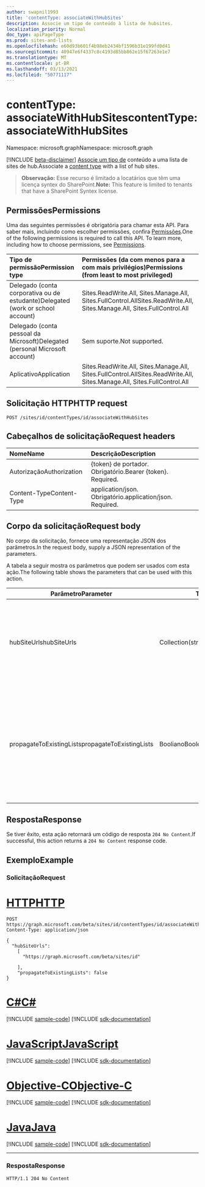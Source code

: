 ```yaml
---
author: swapnil1993
title: 'contentType: associateWithHubSites'
description: Associe um tipo de conteúdo à lista de hubsites.
localization_priority: Normal
doc_type: apiPageType
ms.prod: sites-and-lists
ms.openlocfilehash: e60d93b601f4b98eb2434bf1596b31e199fd0d41
ms.sourcegitcommit: 40947e6f4337c8c4193d85bb862e15f67263e1e7
ms.translationtype: MT
ms.contentlocale: pt-BR
ms.lasthandoff: 03/13/2021
ms.locfileid: "50771117"
---
```

# <a name="contenttype-associatewithhubsites"></a><span data-ttu-id="afb5d-103">contentType: associateWithHubSites</span><span class="sxs-lookup"><span data-stu-id="afb5d-103">contentType: associateWithHubSites</span></span>

<span data-ttu-id="afb5d-104">Namespace: microsoft.graph</span><span class="sxs-lookup"><span data-stu-id="afb5d-104">Namespace: microsoft.graph</span></span>

[!INCLUDE [beta-disclaimer](../../includes/beta-disclaimer.md)]
<span data-ttu-id="afb5d-105">[Associe um tipo de][contentType] conteúdo a uma lista de sites de hub.</span><span class="sxs-lookup"><span data-stu-id="afb5d-105">Associate a [content type][contentType] with a list of hub sites.</span></span>

><span data-ttu-id="afb5d-106">**Observação:** Esse recurso é limitado a locatários que têm uma licença syntex do SharePoint.</span><span class="sxs-lookup"><span data-stu-id="afb5d-106">**Note:** This feature is limited to tenants that have a SharePoint Syntex license.</span></span>
  

## <a name="permissions"></a><span data-ttu-id="afb5d-107">Permissões</span><span class="sxs-lookup"><span data-stu-id="afb5d-107">Permissions</span></span>  

<span data-ttu-id="afb5d-p101">Uma das seguintes permissões é obrigatória para chamar esta API. Para saber mais, incluindo como escolher permissões, confira [Permissões](/graph/permissions_reference.md).</span><span class="sxs-lookup"><span data-stu-id="afb5d-p101">One of the following permissions is required to call this API. To learn more, including how to choose permissions, see [Permissions](/graph/permissions_reference.md).</span></span>

  

|<span data-ttu-id="afb5d-110">Tipo de permissão</span><span class="sxs-lookup"><span data-stu-id="afb5d-110">Permission type</span></span> | <span data-ttu-id="afb5d-111">Permissões (da com menos para a com mais privilégios)</span><span class="sxs-lookup"><span data-stu-id="afb5d-111">Permissions (from least to most privileged)</span></span> |
|:--------------------|:---------------------------------------------------------
|<span data-ttu-id="afb5d-112">Delegado (conta corporativa ou de estudante)</span><span class="sxs-lookup"><span data-stu-id="afb5d-112">Delegated (work or school account)</span></span> | <span data-ttu-id="afb5d-113">Sites.ReadWrite.All, Sites.Manage.All, Sites.FullControl.All</span><span class="sxs-lookup"><span data-stu-id="afb5d-113">Sites.ReadWrite.All, Sites.Manage.All, Sites.FullControl.All</span></span>  |
|<span data-ttu-id="afb5d-114">Delegado (conta pessoal da Microsoft)</span><span class="sxs-lookup"><span data-stu-id="afb5d-114">Delegated (personal Microsoft account)</span></span> | <span data-ttu-id="afb5d-115">Sem suporte.</span><span class="sxs-lookup"><span data-stu-id="afb5d-115">Not supported.</span></span> |
|<span data-ttu-id="afb5d-116">Aplicativo</span><span class="sxs-lookup"><span data-stu-id="afb5d-116">Application</span></span> | <span data-ttu-id="afb5d-117">Sites.ReadWrite.All, Sites.Manage.All, Sites.FullControl.All</span><span class="sxs-lookup"><span data-stu-id="afb5d-117">Sites.ReadWrite.All, Sites.Manage.All, Sites.FullControl.All</span></span> |

  

## <a name="http-request"></a><span data-ttu-id="afb5d-118">Solicitação HTTP</span><span class="sxs-lookup"><span data-stu-id="afb5d-118">HTTP request</span></span>
<!-- {
  "blockType": "ignored"
}
-->
```http
POST /sites/id/contentTypes/id/associateWithHubSites
```

## <a name="request-headers"></a><span data-ttu-id="afb5d-119">Cabeçalhos de solicitação</span><span class="sxs-lookup"><span data-stu-id="afb5d-119">Request headers</span></span>
|<span data-ttu-id="afb5d-120">Nome</span><span class="sxs-lookup"><span data-stu-id="afb5d-120">Name</span></span>|<span data-ttu-id="afb5d-121">Descrição</span><span class="sxs-lookup"><span data-stu-id="afb5d-121">Description</span></span>|
|:---|:---|
|<span data-ttu-id="afb5d-122">Autorização</span><span class="sxs-lookup"><span data-stu-id="afb5d-122">Authorization</span></span>|<span data-ttu-id="afb5d-p102">{token} de portador. Obrigatório.</span><span class="sxs-lookup"><span data-stu-id="afb5d-p102">Bearer {token}. Required.</span></span>|
|<span data-ttu-id="afb5d-125">Content-Type</span><span class="sxs-lookup"><span data-stu-id="afb5d-125">Content-Type</span></span>|<span data-ttu-id="afb5d-p103">application/json. Obrigatório.</span><span class="sxs-lookup"><span data-stu-id="afb5d-p103">application/json. Required.</span></span>|

## <a name="request-body"></a><span data-ttu-id="afb5d-128">Corpo da solicitação</span><span class="sxs-lookup"><span data-stu-id="afb5d-128">Request body</span></span>
<span data-ttu-id="afb5d-129">No corpo da solicitação, fornece uma representação JSON dos parâmetros.</span><span class="sxs-lookup"><span data-stu-id="afb5d-129">In the request body, supply a JSON representation of the parameters.</span></span>

<span data-ttu-id="afb5d-130">A tabela a seguir mostra os parâmetros que podem ser usados com esta ação.</span><span class="sxs-lookup"><span data-stu-id="afb5d-130">The following table shows the parameters that can be used with this action.</span></span>

|<span data-ttu-id="afb5d-131">Parâmetro</span><span class="sxs-lookup"><span data-stu-id="afb5d-131">Parameter</span></span>|<span data-ttu-id="afb5d-132">Tipo</span><span class="sxs-lookup"><span data-stu-id="afb5d-132">Type</span></span>|<span data-ttu-id="afb5d-133">Descrição</span><span class="sxs-lookup"><span data-stu-id="afb5d-133">Description</span></span>|
|-|-|-|
|<span data-ttu-id="afb5d-134">hubSiteUrls</span><span class="sxs-lookup"><span data-stu-id="afb5d-134">hubSiteUrls</span></span>| <span data-ttu-id="afb5d-135">Collection(string)</span><span class="sxs-lookup"><span data-stu-id="afb5d-135">Collection(string)</span></span> |<span data-ttu-id="afb5d-136">Lista de URLs canônicas para os sites de hub onde o tipo de conteúdo precisa ser imposto.</span><span class="sxs-lookup"><span data-stu-id="afb5d-136">List of cannonical URLs to the hub sites where the content type needs to be enforced.</span></span> <span data-ttu-id="afb5d-137">Obrigatório.</span><span class="sxs-lookup"><span data-stu-id="afb5d-137">Required.</span></span>|
|<span data-ttu-id="afb5d-138">propagateToExistingLists</span><span class="sxs-lookup"><span data-stu-id="afb5d-138">propagateToExistingLists</span></span>| <span data-ttu-id="afb5d-139">Booliano</span><span class="sxs-lookup"><span data-stu-id="afb5d-139">Boolean</span></span> |<span data-ttu-id="afb5d-140">Se , os tipos de conteúdo serão impostos em listas existentes nos sites de hub; caso contrário, ele será aplicado somente a listas `true` recém-criadas.</span><span class="sxs-lookup"><span data-stu-id="afb5d-140">If `true`, content types will be enforced on existing lists in the hub sites; otherwise, it will be applied only to newly created lists.</span></span> 

## <a name="response"></a><span data-ttu-id="afb5d-141">Resposta</span><span class="sxs-lookup"><span data-stu-id="afb5d-141">Response</span></span>

<span data-ttu-id="afb5d-142">Se tiver êxito, esta ação retornará um código de resposta `204 No Content`.</span><span class="sxs-lookup"><span data-stu-id="afb5d-142">If successful, this action returns a `204 No Content` response code.</span></span>

## <a name="example"></a><span data-ttu-id="afb5d-143">Exemplo</span><span class="sxs-lookup"><span data-stu-id="afb5d-143">Example</span></span>

### <a name="request"></a><span data-ttu-id="afb5d-144">Solicitação</span><span class="sxs-lookup"><span data-stu-id="afb5d-144">Request</span></span>

# <a name="http"></a>[<span data-ttu-id="afb5d-145">HTTP</span><span class="sxs-lookup"><span data-stu-id="afb5d-145">HTTP</span></span>](#tab/http)
<!-- {
  "blockType": "request",
  "name": "contenttype_associatewithhubsites"
}
-->
```http
POST https://graph.microsoft.com/beta/sites/id/contentTypes/id/associateWithHubSites
Content-Type: application/json

{
  "hubSiteUrls":
    [
      "https://graph.microsoft.com/beta/sites/id"
      
    ],
    "propagateToExistingLists": false
}
```
# <a name="c"></a>[<span data-ttu-id="afb5d-146">C#</span><span class="sxs-lookup"><span data-stu-id="afb5d-146">C#</span></span>](#tab/csharp)
[!INCLUDE [sample-code](../includes/snippets/csharp/contenttype-associatewithhubsites-csharp-snippets.md)]
[!INCLUDE [sdk-documentation](../includes/snippets/snippets-sdk-documentation-link.md)]

# <a name="javascript"></a>[<span data-ttu-id="afb5d-147">JavaScript</span><span class="sxs-lookup"><span data-stu-id="afb5d-147">JavaScript</span></span>](#tab/javascript)
[!INCLUDE [sample-code](../includes/snippets/javascript/contenttype-associatewithhubsites-javascript-snippets.md)]
[!INCLUDE [sdk-documentation](../includes/snippets/snippets-sdk-documentation-link.md)]

# <a name="objective-c"></a>[<span data-ttu-id="afb5d-148">Objective-C</span><span class="sxs-lookup"><span data-stu-id="afb5d-148">Objective-C</span></span>](#tab/objc)
[!INCLUDE [sample-code](../includes/snippets/objc/contenttype-associatewithhubsites-objc-snippets.md)]
[!INCLUDE [sdk-documentation](../includes/snippets/snippets-sdk-documentation-link.md)]

# <a name="java"></a>[<span data-ttu-id="afb5d-149">Java</span><span class="sxs-lookup"><span data-stu-id="afb5d-149">Java</span></span>](#tab/java)
[!INCLUDE [sample-code](../includes/snippets/java/contenttype-associatewithhubsites-java-snippets.md)]
[!INCLUDE [sdk-documentation](../includes/snippets/snippets-sdk-documentation-link.md)]

---




### <a name="response"></a><span data-ttu-id="afb5d-150">Resposta</span><span class="sxs-lookup"><span data-stu-id="afb5d-150">Response</span></span>


<!-- { "blockType": "response" } -->

```http
HTTP/1.1 204 No Content

```

  

[contentType]: ../resources/contentType.md
